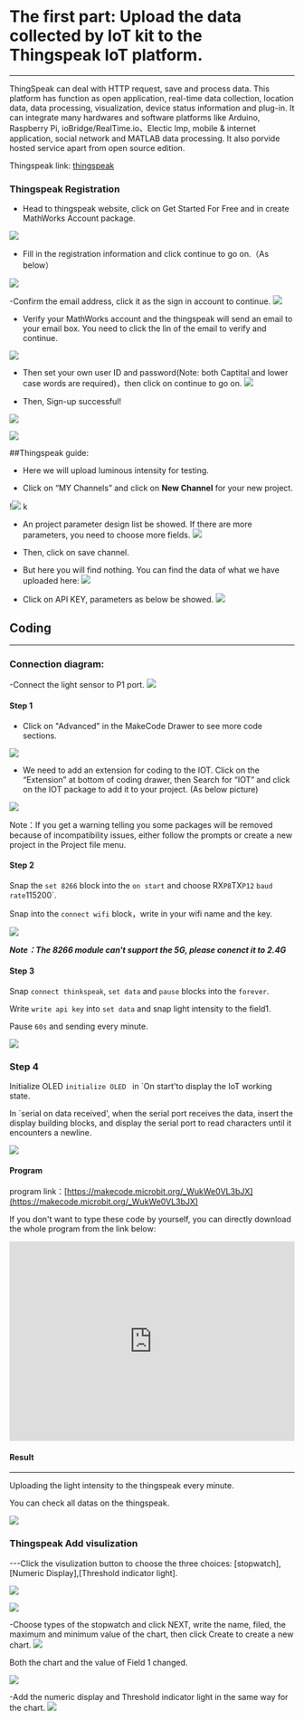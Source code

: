 # The first part: Upload the data collected by IoT kit to the Thingspeak IoT platform.
---
ThingSpeak can deal with HTTP request, save and process data. This platform has function as open application, real-time data collection, location data, data processing, visualization, device status information and plug-in. It can integrate many hardwares and software platforms like Arduino, Raspberry Pi, ioBridge/RealTime.io、Electic lmp, mobile & internet application, social network and MATLAB data processing. It also porvide hosted service apart from open source edition.

Thingspeak link: [thingspeak](https://thingspeak.com/)

### Thingspeak Registration
 
- Head to thingspeak website, click on Get Started For Free and in create MathWorks Account package.

![](https://raw.githubusercontent.com/elecfreaks/learn-cn/master/microbitKit/iot_kit/images/case_ts_01.png)

- Fill in the registration information and click continue to go on.（As below）

![](https://raw.githubusercontent.com/elecfreaks/learn-cn/master/microbitKit/iot_kit/images/case_ts_02.png)

-Confirm the email address, click it as the sign in account to continue.
![](https://raw.githubusercontent.com/elecfreaks/learn-cn/master/microbitKit/iot_kit/images/case_ts_03.png)

- Verify your MathWorks account and the thingspeak will send an email to your email box. You need to click the lin of the email to verify and continue. 

![](https://raw.githubusercontent.com/elecfreaks/learn-cn/master/microbitKit/iot_kit/images/case_ts_04.png)
 
- Then set your own user ID and password(Note: both Captital and lower case words are required)，then click on continue to go on.
![](https://raw.githubusercontent.com/elecfreaks/learn-cn/master/microbitKit/iot_kit/images/case_ts_05.png)

- Then, Sign-up successful!

![](./images/smC48sY.png)

![](https://raw.githubusercontent.com/elecfreaks/learn-cn/master/microbitKit/iot_kit/images/case_ts_06.png)

##Thingspeak guide:

- Here we will upload luminous intensity for testing. 

- Click on “MY Channels” and click on **New Channel** for your new project.

!![](https://raw.githubusercontent.com/elecfreaks/learn-cn/master/microbitKit/iot_kit/images/case_ts_07.png)
k
- An project parameter design list be showed. If there are more parameters, you need to choose more fields.
![](https://raw.githubusercontent.com/elecfreaks/learn-cn/master/microbitKit/iot_kit/images/case_ts_08.png)

- Then, click on save channel. 

- But here you will find nothing. You can find the data of what we have uploaded here:
![](https://raw.githubusercontent.com/elecfreaks/learn-cn/master/microbitKit/iot_kit/images/case_ts_09.png)
- Click on API KEY, parameters as below be showed.
![](https://raw.githubusercontent.com/elecfreaks/learn-cn/master/microbitKit/iot_kit/images/case_ts_10.png)

## Coding

---
### Connection diagram:
-Connect the light sensor to P1 port.
![](https://raw.githubusercontent.com/elecfreaks/learn-cn/master/microbitKit/iot_kit/images/case_ts_17.png)

#### Step 1
- Click on "Advanced" in the MakeCode Drawer to see more code sections.

![](https://raw.githubusercontent.com/elecfreaks/learn-cn/master/microbitKit/iot_kit/images/iot_bit_11.jpg)

- We need to add an extension for coding to the IOT. Click on the “Extension” at bottom of coding drawer, then Search for “IOT” and click on the IOT package to add it to your project. (As below picture) 

![](https://raw.githubusercontent.com/elecfreaks/learn-cn/master/microbitKit/iot_kit/images/iot_bit_12.jpg)

Note：If you get a warning telling you some packages will be removed because of incompatibility issues, either follow the prompts or create a new project in the Project file menu.

#### Step 2

Snap the `set 8266` block into the `on start` and choose RX`P8`TX`P12` `baud rate`115200`.

Snap into the `connect wifi` block，write in your wifi name and the key. 

![](https://raw.githubusercontent.com/elecfreaks/learn-cn/master/microbitKit/iot_kit/images/case_ts_11.png)

***Note：The 8266 module can't support the 5G, please conenct it to 2.4G***

#### Step 3

Snap `connect thinkspeak`, `set data` and `pause` blocks into the `forever`. 

Write `write api key` into `set data` and snap light intensity to the field1.

Pause `60s` and sending every minute. 


![](https://raw.githubusercontent.com/elecfreaks/learn-cn/master/microbitKit/iot_kit/images/case_ts_12.png)

### Step 4

Initialize OLED `initialize OLED ` in `On start'to display the IoT working state.

In `serial on data received', when the serial port receives the data, insert the display building blocks, and display the serial port to read characters until it encounters a newline.

![](https://raw.githubusercontent.com/elecfreaks/learn-cn/master/microbitKit/iot_kit/images/case_ts_21.png)

#### Program

program link：[https://makecode.microbit.org/_WukWe0VL3bJX](https://makecode.microbit.org/_WukWe0VL3bJX)

If you don't want to type these code by yourself, you can directly download the whole program from the link below:


<div style="position:relative;height:0;padding-bottom:70%;overflow:hidden;"><iframe style="position:absolute;top:0;left:0;width:100%;height:100%;" src="https://makecode.microbit.org/#pub:_WukWe0VL3bJX" frameborder="0" sandbox="allow-popups allow-forms allow-scripts allow-same-origin"></iframe></div>  


#### Result
---

Uploading the light intensity to the thingspeak every minute. 

You can check all datas on the thingspeak.

![](https://raw.githubusercontent.com/elecfreaks/learn-cn/master/microbitKit/iot_kit/images/case_ts_13.png)


### Thingspeak Add visulization

---Click the visulization button to choose the three choices: [stopwatch],[Numeric Display],[Threshold indicator light].

![](https://raw.githubusercontent.com/elecfreaks/learn-cn/master/microbitKit/iot_kit/images/case_ts_14.png)

![](https://raw.githubusercontent.com/elecfreaks/learn-cn/master/microbitKit/iot_kit/images/case_ts_15.png)

-Choose types of the stopwatch and click NEXT, write the name, filed, the maximum and minimum value of the chart, then click Create to create a new chart.
![](https://raw.githubusercontent.com/elecfreaks/learn-cn/master/microbitKit/iot_kit/images/case_ts_16.png)

Both the chart and the value of Field 1 changed.

![](https://raw.githubusercontent.com/elecfreaks/learn-cn/master/microbitKit/iot_kit/images/case_ts_19.png)

-Add the numeric display and Threshold indicator light in the same way for the chart.
![](https://raw.githubusercontent.com/elecfreaks/learn-cn/master/microbitKit/iot_kit/images/case_ts_20.png)
